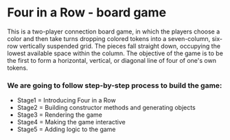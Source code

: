 # Four in a Row - board game

This is a two-player connection board game,
in which the players choose a color and then
take turns dropping colored tokens into a seven-column,
six-row vertically suspended grid.
The pieces fall straight down, occupying the lowest
available space within the column.
The objective of the game is to be the first to
form a horizontal, vertical, or diagonal line of
four of one's own tokens.

### We are going to follow step-by-step process to build the game:

<!-- TOC -->

* Stage1 = Introducing Four in a Row
* Stage2 = Building constructor methods and generating objects
* Stage3 = Rendering the game
* Stage4 = Making the game interactive
* Stage5 = Adding logic to the game

<!-- TOC -->